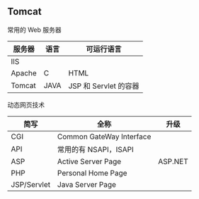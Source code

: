 ## Tomcat

常用的 Web 服务器

| 服务器 | 语言 | 可运行语言            |
| ------ | ---- | --------------------- |
| IIS    |      |                       |
| Apache | C    | HTML                  |
| Tomcat | JAVA | JSP 和 Servlet 的容器 |

动态网页技术

| 简写        | 全称                     | 升级    |
| ----------- | ------------------------ | ------- |
| CGI         | Common GateWay Interface |         |
| API         | 常用的有 NSAPI，ISAPI    |         |
| ASP         | Active Server Page       | ASP.NET |
| PHP         | Personal Home Page       |         |
| JSP/Servlet | Java Server Page         |         |
